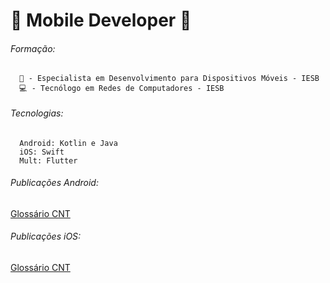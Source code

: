 # 📱 Mobile Developer 📱

###### Formação:
      📱 - Especialista em Desenvolvimento para Dispositivos Móveis - IESB 
      💻 - Tecnólogo em Redes de Computadores - IESB

###### Tecnologias:
      Android: Kotlin e Java
      iOS: Swift
      Mult: Flutter 
      
###### Publicações Android:
   [Glossário CNT](https://play.google.com/store/apps/details?id=br.org.cnt.glossario_cnt)
###### Publicações iOS:
   [Glossário CNT](https://apps.apple.com/br/app/gloss%C3%A1rio-cnt-do-transporte/id1496963216)





<!--
**danilonogueirateixeira/danilonogueirateixeira** is a ✨ _special_ ✨ repository because its `README.md` (this file) appears on your GitHub profile.

Here are some ideas to get you started:

- 🔭 I’m currently working on Flutter
- 🌱 I’m currently learning ...
- 👯 I’m looking to collaborate on ...
- 🤔 I’m looking for help with ...
- 💬 Ask me about ...
- 📫 How to reach me: ...
- 😄 Pronouns: ...
- ⚡ Fun fact: ...
  
